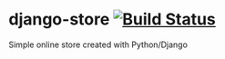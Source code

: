 # django-store [![Build Status](https://travis-ci.org/martinstastny/django-simple-eccomerce.svg?branch=master)](https://travis-ci.org/martinstastny/django-simple-eccomerce)
Simple online store created with Python/Django 


